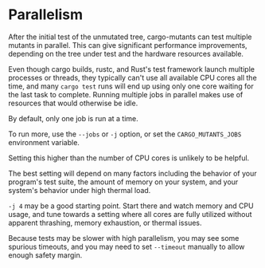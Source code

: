 # Parallelism

After the initial test of the unmutated tree, cargo-mutants can test multiple
mutants in parallel. This can give significant performance improvements,
depending on the tree under test and the hardware resources available.

Even though cargo builds, rustc, and Rust's test framework launch multiple
processes or threads, they typically can't use all available CPU cores all the
time, and many `cargo test` runs will end up using only one core waiting for the
last task to complete. Running multiple jobs in parallel makes use of resources
that would otherwise be idle.

By default, only one job is run at a time.

To run more, use the `--jobs` or `-j` option, or set the `CARGO_MUTANTS_JOBS`
environment variable.

Setting this higher than the number of CPU cores is unlikely to be helpful.

The best setting will depend on many factors including the behavior of your
program's test suite, the amount of memory on your system, and your system's
behavior under high thermal load.

`-j 4` may be a good starting point. Start there and watch memory and CPU usage,
and tune towards a setting where all cores are fully utilized without apparent
thrashing, memory exhaustion, or thermal issues.

Because tests may be slower with high parallelism, you may see some spurious
timeouts, and you may need to set `--timeout` manually to allow enough safety
margin.
